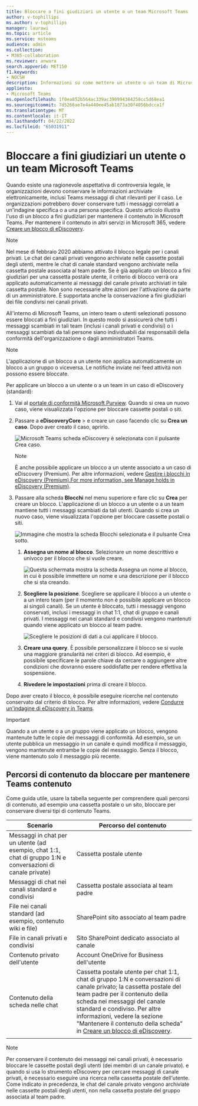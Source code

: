 ```yaml
---
title: Bloccare a fini giudiziari un utente o un team Microsoft Teams
author: v-tophillips
ms.author: v-tophillips
manager: laurawi
ms.topic: article
ms.service: msteams
audience: admin
ms.collection:
- M365-collaboration
ms.reviewer: anwara
search.appverid: MET150
f1.keywords:
- NOCSH
description: Informazioni su come mettere un utente o un team di Microsoft Teams in stato di blocco legale usando il portale di conformità Microsoft Purview e scoprire cosa richiede un blocco legale in base ai requisiti dei dati.
appliesto:
- Microsoft Teams
ms.openlocfilehash: 1f0ea852b564ac339ac390994384258cc5d68ea1
ms.sourcegitcommit: 7d5266ae7e4a440ee45ab1873a30f4056bdcca1f
ms.translationtype: MT
ms.contentlocale: it-IT
ms.lasthandoff: 04/22/2022
ms.locfileid: "65031911"
---
```

# <a name="place-a-microsoft-teams-user-or-team-on-legal-hold"></a>Bloccare a fini giudiziari un utente o un team Microsoft Teams

Quando esiste una ragionevole aspettativa di controversia legale, le organizzazioni devono conservare le informazioni archiviate elettronicamente, inclusi Teams messaggi di chat rilevanti per il caso. Le organizzazioni potrebbero dover conservare tutti i messaggi correlati a un'indagine specifica o a una persona specifica. Questo articolo illustra l'uso di un blocco a fini giudiziari per mantenere il contenuto in Microsoft Teams. Per mantenere il contenuto in altri servizi in Microsoft 365, vedere [Creare un blocco di eDiscovery](/microsoft-365/compliance/create-ediscovery-holds).

> [!NOTE]
> Nel mese di febbraio 2020 abbiamo attivato il blocco legale per i canali privati. Le chat dei canali privati vengono archiviate nelle cassette postali degli utenti, mentre le chat di canale standard vengono archiviate nella cassetta postale associata al team padre. Se è già applicato un blocco a fini giudiziari per una cassetta postale utente, il criterio di blocco verrà ora applicato automaticamente ai messaggi del canale privato archiviati in tale cassetta postale. Non sono necessarie altre azioni per l'attivazione da parte di un amministratore. È supportata anche la conservazione a fini giudiziari dei file condivisi nei canali privati.

All'interno di Microsoft Teams, un intero team o utenti selezionati possono essere bloccati a fini giudiziari. In questo modo si assicurerà che tutti i messaggi scambiati in tali team (inclusi i canali privati e condivisi) o i messaggi scambiati da tali persone siano individuabili dai responsabili della conformità dell'organizzazione o dagli amministratori Teams.

> [!NOTE]
> L'applicazione di un blocco a un utente non applica automaticamente un blocco a un gruppo o viceversa.
> Le notifiche inviate nei feed attività non possono essere bloccate.

Per applicare un blocco a un utente o a un team in un caso di eDiscovery (standard):

1. Vai al [portale di conformità Microsoft Purview](https://compliance.microsoft.com). Quando si crea un nuovo caso, viene visualizzata l'opzione per bloccare cassette postali o siti.

2. Passare a **eDiscoveryCore** >  e creare un caso facendo clic su **Crea un caso**. Dopo aver creato il caso, aprirlo.
  
   ![Microsoft Teams scheda eDiscovery è selezionata con il pulsante Crea caso.](media/LegalHold1.png)

   > [!NOTE]
   > È anche possibile applicare un blocco a un utente associato a un caso di eDiscovery (Premium). Per altre informazioni, vedere [Gestire i blocchi in eDiscovery (Premium).For more information, see Manage holds in eDiscovery (Premium)](/microsoft-365/compliance/managing-holds).

3. Passare alla scheda **Blocchi** nel menu superiore e fare clic su **Crea** per creare un blocco. L'applicazione di un blocco a un utente o a un team mantiene tutti i messaggi scambiati da tali utenti. Quando si crea un nuovo caso, viene visualizzata l'opzione per bloccare cassette postali o siti.

   ![Immagine che mostra la scheda Blocchi selezionata e il pulsante Crea sotto.](media/LegalHold2.png)

   1. **Assegna un nome al blocco**. Selezionare un nome descrittivo e univoco per il blocco che si vuole creare.
  
       ![Questa schermata mostra la scheda Assegna un nome al blocco, in cui è possibile immettere un nome e una descrizione per il blocco che si sta creando.](media/LegalHold3.png)

   2. **Scegliere la posizione**. Scegliere se applicare il blocco a un utente o a un intero team (per il momento non è possibile applicare un blocco ai singoli canali). Se un utente è bloccato, tutti i messaggi vengono conservati, inclusi i messaggi in chat 1:1, chat di gruppo e canali privati. I messaggi nei canali standard e condivisi vengono mantenuti quando viene applicato un blocco al team padre.

      ![Scegliere le posizioni di dati a cui applicare il blocco.](media/LegalHold4.png)

   3. **Creare una query**. È possibile personalizzare il blocco se si vuole una maggiore granularità nei criteri di blocco. Ad esempio, è possibile specificare le parole chiave da cercare o aggiungere altre condizioni che dovranno essere soddisfatte per rendere effettiva la sospensione.

   4. **Rivedere le impostazioni** prima di creare il blocco.

Dopo aver creato il blocco, è possibile eseguire ricerche nel contenuto conservato dal criterio di blocco. Per altre informazioni, vedere [Condurre un'indagine di eDiscovery in Teams](eDiscovery-investigation.md).

> [!IMPORTANT]
> Quando a un utente o a un gruppo viene applicato un blocco, vengono mantenute tutte le copie dei messaggi di conformità. Ad esempio, se un utente pubblica un messaggio in un canale e quindi modifica il messaggio, vengono mantenute entrambe le copie del messaggio. Senza il blocco, viene mantenuto solo il messaggio più recente.

## <a name="content-locations-to-place-on-hold-to-preserve-teams-content"></a>Percorsi di contenuto da bloccare per mantenere Teams contenuto

Come guida utile, usare la tabella seguente per comprendere quali percorsi di contenuto, ad esempio una cassetta postale o un sito, bloccare per conservare diversi tipi di contenuto Teams.

|Scenario  |Percorso del contenuto  |
|---------|---------|
|Messaggi in chat per un utente (ad esempio, chat 1:1, chat di gruppo 1:N e conversazioni di canale private)     |Cassetta postale utente         |
|Messaggi di chat nei canali standard e condivisi    |Cassetta postale associata al team padre         |
|File nei canali standard (ad esempio, contenuto wiki e file)     |SharePoint sito associato al team padre        |
|File in canali privati e condivisi     |Sito SharePoint dedicato associato al canale
|Contenuto privato dell'utente     |Account OneDrive for Business dell'utente       |
|Contenuto della scheda nelle chat|Cassetta postale utente per chat 1:1, chat di gruppo 1:N e conversazioni di canale privato; la cassetta postale del team padre per il contenuto della scheda nei messaggi del canale standard e condiviso. Per altre informazioni, vedere la sezione "Mantenere il contenuto della scheda" in [Creare un blocco di eDiscovery](/microsoft-365/compliance/create-ediscovery-holds#preserve-card-content).|
|||

> [!NOTE]
> Per conservare il contenuto dei messaggi nei canali privati, è necessario bloccare le cassette postali degli utenti (dei membri di un canale privato). e quando si usa lo strumento eDiscovery per cercare messaggi di canale privati, è necessario eseguire una ricerca nella cassetta postale dell'utente. Come indicato in precedenza, le chat del canale privato vengono archiviate nelle cassette postali degli utenti, non nella cassetta postale del gruppo associata al team padre.
